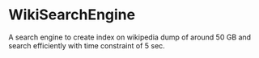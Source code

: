 # WikiSearchEngine
A search engine to create index on wikipedia dump of around 50 GB and search efficiently with time constraint of 5 sec.
